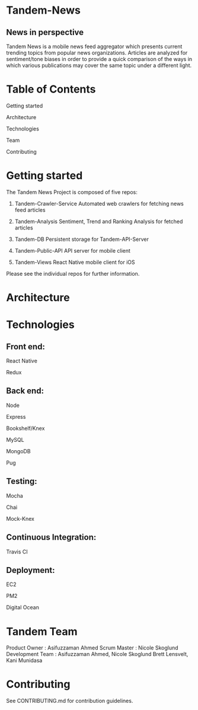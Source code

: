 # Tandem-News

## News in perspective

Tandem News is a mobile news feed aggregator which presents current trending topics from popular news organizations. Articles are analyzed for sentiment/tone biases in order to provide a quick comparison of the ways in which various publications may cover the same topic under a different light.

# Table of Contents

Getting started

Architecture

Technologies

Team

Contributing

<Screenshot>

# Getting started

The Tandem News Project is composed of five repos:

  1) Tandem-Crawler-Service
     Automated web crawlers for fetching news feed articles

  2) Tandem-Analysis
     Sentiment, Trend and Ranking Analysis for fetched articles

  3) Tandem-DB
     Persistent storage for Tandem-API-Server

  4) Tandem-Public-API
     API server for mobile client

  5) Tandem-Views
     React Native mobile client for iOS

Please see the individual repos for further information.

# Architecture

<Architecture>
<Sequence Diagrams>

# Technologies

## Front end:

React Native

Redux

## Back end:

Node

Express

Bookshelf/Knex

MySQL

MongoDB

Pug

## Testing:

Mocha

Chai

Mock-Knex

## Continuous Integration:

Travis CI

## Deployment:

EC2

PM2

Digital Ocean


# Tandem Team

Product Owner : Asifuzzaman Ahmed
Scrum Master : Nicole Skoglund
Development Team : Asifuzzaman Ahmed, Nicole Skoglund Brett Lensvelt, Kani Munidasa

# Contributing

See CONTRIBUTING.md for contribution guidelines.
